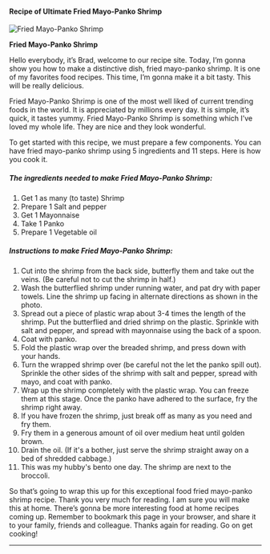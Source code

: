             

#### Recipe of Ultimate Fried Mayo-Panko Shrimp

![Fried Mayo-Panko Shrimp](https://img-global.cpcdn.com/recipes/6235311106424832/751x532cq70/fried-mayo-panko-shrimp-recipe-main-photo.jpg)

**Fried Mayo-Panko Shrimp**

Hello everybody, it’s Brad, welcome to our recipe site. Today, I’m gonna show you how to make a distinctive dish, fried mayo-panko shrimp. It is one of my favorites food recipes. This time, I’m gonna make it a bit tasty. This will be really delicious.

Fried Mayo-Panko Shrimp is one of the most well liked of current trending foods in the world. It is appreciated by millions every day. It is simple, it’s quick, it tastes yummy. Fried Mayo-Panko Shrimp is something which I’ve loved my whole life. They are nice and they look wonderful.

To get started with this recipe, we must prepare a few components. You can have fried mayo-panko shrimp using 5 ingredients and 11 steps. Here is how you cook it.

##### The ingredients needed to make Fried Mayo-Panko Shrimp:

1.  Get 1 as many (to taste) Shrimp
2.  Prepare 1 Salt and pepper
3.  Get 1 Mayonnaise
4.  Take 1 Panko
5.  Prepare 1 Vegetable oil

##### Instructions to make Fried Mayo-Panko Shrimp:

1.  Cut into the shrimp from the back side, butterfly them and take out the veins. (Be careful not to cut the shrimp in half.)
2.  Wash the butterflied shrimp under running water, and pat dry with paper towels. Line the shrimp up facing in alternate directions as shown in the photo.
3.  Spread out a piece of plastic wrap about 3-4 times the length of the shrimp. Put the butterflied and dried shrimp on the plastic. Sprinkle with salt and pepper, and spread with mayonnaise using the back of a spoon.
4.  Coat with panko.
5.  Fold the plastic wrap over the breaded shrimp, and press down with your hands.
6.  Turn the wrapped shrimp over (be careful not the let the panko spill out). Sprinkle the other sides of the shrimp with salt and pepper, spread with mayo, and coat with panko.
7.  Wrap up the shrimp completely with the plastic wrap. You can freeze them at this stage. Once the panko have adhered to the surface, fry the shrimp right away.
8.  If you have frozen the shrimp, just break off as many as you need and fry them.
9.  Fry them in a generous amount of oil over medium heat until golden brown.
10.  Drain the oil. (If it's a bother, just serve the shrimp straight away on a bed of shredded cabbage.)
11.  This was my hubby's bento one day. The shrimp are next to the broccoli.

So that’s going to wrap this up for this exceptional food fried mayo-panko shrimp recipe. Thank you very much for reading. I am sure you will make this at home. There’s gonna be more interesting food at home recipes coming up. Remember to bookmark this page in your browser, and share it to your family, friends and colleague. Thanks again for reading. Go on get cooking!

* * *